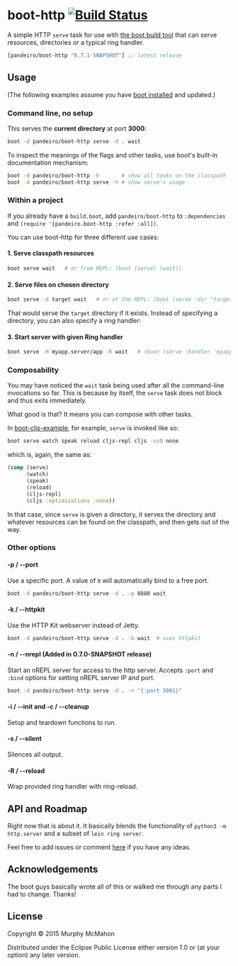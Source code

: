 # boot-http [![Build Status][badge]][build]

A simple HTTP `serve` task for use with [the boot build tool][boot]
that can serve resources, directories or a typical ring handler.

[](dependency)
```clojure
[pandeiro/boot-http "0.7.1-SNAPSHOT"] ;; latest release
```
[](/dependency)

## Usage

(The following examples assume you have [boot installed][installboot] and updated.)

### Command line, no setup

This serves the **current directory** at port **3000**:

```bash
boot -d pandeiro/boot-http serve -d . wait
```

To inspect the meanings of the flags and other tasks, use boot's built-in
documentation mechanism:

```bash
boot -d pandeiro/boot-http -h       # show all tasks on the classpath
boot -d pandeiro/boot-http serve -h # show serve's usage
```

### Within a project

If you already have a `build.boot`, add
`pandeiro/boot-http` to `:dependencies`
and `(require '[pandeiro.boot-http :refer :all])`.

You can use boot-http for three different use cases:

#### 1. Serve classpath resources

```bash
boot serve wait   # or from REPL: (boot (serve) (wait))
```

#### 2. Serve files on chosen directory

```bash
boot serve -d target wait   # or at the REPL: (boot (serve :dir "target") (wait))
```

That would serve the `target` directory if it exists. Instead of specifying a directory,
you can also specify a ring handler:

#### 3. Start server with given Ring handler

```bash
boot serve -H myapp.server/app -R wait   # (boot (serve :handler 'myapp.server/app :reload true) (wait))
```

### Composability

You may have noticed the `wait` task being used after all the
command-line invocations so far. This is because by itself, the
`serve` task does not block and thus exits immediately.

What good is that? It means you can compose with other tasks.

In [boot-cljs-example][boot-cljs-example], for example, `serve` is
invoked like so:

```bash
boot serve watch speak reload cljs-repl cljs -usO none
```

which is, again, the same as:

```clojure
(comp (serve)
      (watch)
      (speak)
      (reload)
      (cljs-repl)
      (cljs :optimizations :none))
```

In that case, since `serve` is given a directory, it serves the directory and whatever
resources can be found on the classpath, and then gets out of the way.

### Other options

#### -p / --port

Use a specific port. A value of `0` will automatically bind to a free port.

```bash
boot -d pandeiro/boot-http serve -d . -p 8888 wait
```

#### -k / --httpkit

Use the HTTP Kit webserver instead of Jetty.

```bash
boot -d pandeiro/boot-http serve -d . -k wait  # uses httpkit
```

#### -n / --nrepl (Added in 0.7.0-SNAPSHOT release)

Start an nREPL server for access to the http server. Accepts
`:port` and `:bind` options for setting nREPL server IP
and port.

```bash
boot -d pandeiro/boot-http serve -d . -n "{:port 3001}"
```

#### -i / --init and -c / --cleanup

Setup and teardown functions to run.

#### -s / --silent

Silences all output.

#### -R / --reload

Wrap provided ring handler with ring-reload.

## API and Roadmap

Right now that is about it. It basically blends the functionality of
`python3 -m http.server` and a subset of `lein ring server`.

Feel free to add issues or comment [here][boot-discourse] if
you have any ideas.


## Acknowledgements

The boot guys basically wrote all of this or walked me through any
parts I had to change. Thanks!


## License

Copyright © 2015 Murphy McMahon

Distributed under the Eclipse Public License either version 1.0 or (at
your option) any later version.

[boot]:              https://github.com/boot-clj/boot
[boot-cljs-example]: https://github.com/adzerk/boot-cljs-example
[installboot]:       https://github.com/boot-clj/boot#install
[boot-discourse]:    http://hoplon.discoursehosting.net/t/boot-http-0-4-0/361
[build]:             https://travis-ci.org/pandeiro/boot-http
[badge]:             https://travis-ci.org/pandeiro/boot-http.png?branch=master
